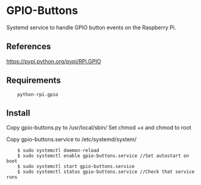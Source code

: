 # GPIO-Buttons
Systemd service to handle GPIO button events on the Raspberry Pi.

## References

<https://pypi.python.org/pypi/RPi.GPIO>


## Requirements
        python-rpi.gpio

## Install

Copy gpio-buttons.py to /usr/local/sbin/
Set chmod +x and chmod to root

Copy gpio-buttons.service to /etc/systemd/system/

        $ sudo systemctl daemon-reload
        $ sudo systemctl enable gpio-buttons.service //Set autostart on boot
        $ sudo systemctl start gpio-buttons.service
        $ sudo systemctl status gpio-buttons.service //Check that service runs
